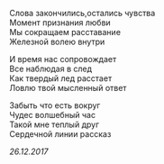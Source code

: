 Слова закончились,остались чувства  
Момент признания любви  
Мы сокращаем расставание  
Железной волею внутри  

И время нас сопровождает  
Все наблюдая в след  
Как твердый лед расстает  
Ловлю твой мысленный ответ  

Забыть что есть вокруг  
Чудес волшебный час  
Такой мне теплый друг  
Сердечной линии рассказ  

*26.12.2017*